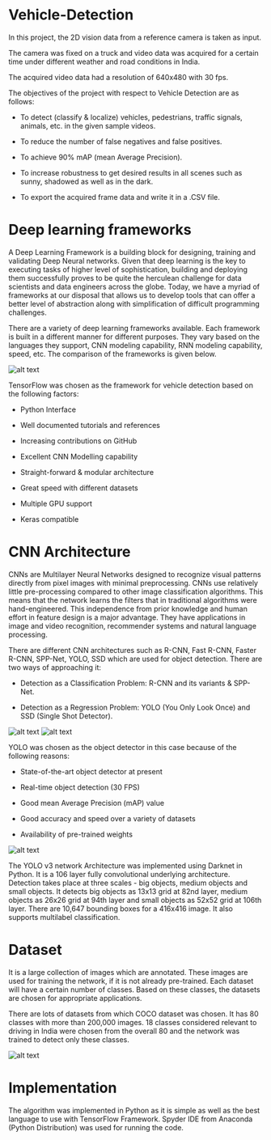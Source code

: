 # Vehicle-Detection
In this project, the 2D vision data from a reference camera is taken as input. 

The camera was fixed on a truck and video data was acquired for a certain time under different weather and road conditions in India. 

The acquired video data had a resolution of 640x480 with 30 fps.

The objectives of the project with respect to Vehicle Detection are as follows:

- To detect (classify & localize) vehicles, pedestrians, traffic signals, animals, etc. in the given    sample videos. 

- To reduce the number of false negatives and false positives. 

- To achieve 90% mAP (mean Average Precision). 

- To increase robustness to get desired results in all scenes such as sunny, shadowed as well as in the dark. 

- To export the acquired frame data and write it in a .CSV file. 

# Deep learning frameworks

A Deep Learning Framework is a building block for designing, training and validating Deep Neural networks. Given that deep learning is the key to executing tasks of higher level of sophistication, building and deploying them successfully proves to be quite the herculean challenge for data scientists and data engineers across the globe. Today, we have a myriad of frameworks at our disposal that allows us to develop tools that can offer a better level of abstraction along with simplification of difficult programming challenges.

There are a variety of deep learning frameworks available. Each framework is built in a different manner for different purposes. They vary based on the languages they support, CNN modeling capability, RNN modeling capability, speed, etc. The comparison of the frameworks is given below.

![alt text](https://github.com/madhu-korada/img)

TensorFlow was chosen as the framework for vehicle detection based on the following factors:

- Python Interface

-	Well documented tutorials and references

- Increasing contributions on GitHub

- Excellent CNN Modelling capability

- Straight-forward & modular architecture

- Great speed with different datasets

- Multiple GPU support

- Keras compatible

# CNN Architecture

CNNs are Multilayer Neural Networks designed to recognize visual patterns directly from pixel images with minimal preprocessing. CNNs use relatively little pre-processing compared to other image classification algorithms. This means that the network learns the filters that in traditional algorithms were hand-engineered. This independence from prior knowledge and human effort in feature design is a major advantage. They have applications in image and video recognition, recommender systems and natural language processing.

There are different CNN architectures such as R-CNN, Fast R-CNN, Faster R-CNN, SPP-Net, YOLO, SSD which are used for object detection. There are two ways of approaching it:







-	Detection as a Classification Problem: R-CNN and its variants & SPP-Net.

- Detection as a Regression Problem: YOLO (You Only Look Once) and SSD (Single Shot Detector).

![alt text](https://github.com/madhu-korada/img)
![alt text](https://github.com/madhu-korada/img)


YOLO was chosen as the object detector in this case because of the following reasons:

-	State-of-the-art object detector at present

- Real-time object detection (30 FPS)

-	Good mean Average Precision (mAP) value

-	Good accuracy and speed over a variety of datasets 

-	Availability of pre-trained weights

![alt text](https://github.com/madhu-korada/img)

The YOLO v3 network Architecture was implemented using Darknet in Python. It is a 106 layer fully convolutional underlying architecture. Detection takes place at three scales - big objects, medium objects and small objects. It detects big objects as 13x13 grid at 82nd layer, medium objects as 26x26 grid at 94th layer and small objects as 52x52 grid at 106th layer.  There are 10,647 bounding boxes for a 416x416 image. It also supports multilabel classification.


# Dataset
It is a large collection of images which are annotated. These images are used for training the network, if it is not already pre-trained.  Each dataset will have a certain number of classes. Based on these classes, the datasets are chosen for appropriate applications. 

There are lots of datasets from which COCO dataset was chosen. It has 80 classes with more than 200,000 images. 18 classes considered relevant to driving in India were chosen from the overall 80 and the network was trained to detect only these classes.

![alt text](https://github.com/madhu-korada/img)

# Implementation

The algorithm was implemented in Python as it is simple as well as the best language to use with TensorFlow Framework. Spyder IDE from Anaconda (Python Distribution) was used for running the code.

